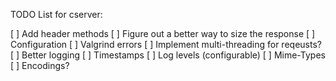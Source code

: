 TODO List for cserver:

[ ] Add header methods
[ ] Figure out a better way to size the response
[ ] Configuration
[ ] Valgrind errors
[ ] Implement multi-threading for reqeusts?
[ ] Better logging
    [ ] Timestamps
    [ ] Log levels (configurable)
[ ] Mime-Types
[ ] Encodings?
